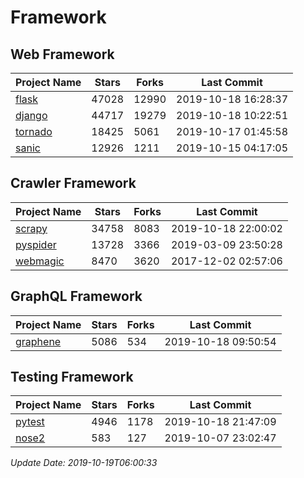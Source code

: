 # Framework

## Web Framework

| Project Name | Stars | Forks | Last Commit |
| ------------ | ----- | ----- | ----------- |
| [flask](https://github.com/pallets/flask) | 47028 | 12990 | 2019-10-18 16:28:37 |
| [django](https://github.com/django/django) | 44717 | 19279 | 2019-10-18 10:22:51 |
| [tornado](https://github.com/tornadoweb/tornado) | 18425 | 5061 | 2019-10-17 01:45:58 |
| [sanic](https://github.com/huge-success/sanic) | 12926 | 1211 | 2019-10-15 04:17:05 |

## Crawler Framework

| Project Name | Stars | Forks | Last Commit |
| ------------ | ----- | ----- | ----------- |
| [scrapy](https://github.com/scrapy/scrapy) | 34758 | 8083 | 2019-10-18 22:00:02 |
| [pyspider](https://github.com/binux/pyspider) | 13728 | 3366 | 2019-03-09 23:50:28 |
| [webmagic](https://github.com/code4craft/webmagic) | 8470 | 3620 | 2017-12-02 02:57:06 |

## GraphQL Framework

| Project Name | Stars | Forks | Last Commit |
| ------------ | ----- | ----- | ----------- |
| [graphene](https://github.com/graphql-python/graphene) | 5086 | 534 | 2019-10-18 09:50:54 |

## Testing Framework

| Project Name | Stars | Forks | Last Commit |
| ------------ | ----- | ----- | ----------- |
| [pytest](https://github.com/pytest-dev/pytest) | 4946 | 1178 | 2019-10-18 21:47:09 |
| [nose2](https://github.com/nose-devs/nose2) | 583 | 127 | 2019-10-07 23:02:47 |

*Update Date: 2019-10-19T06:00:33*